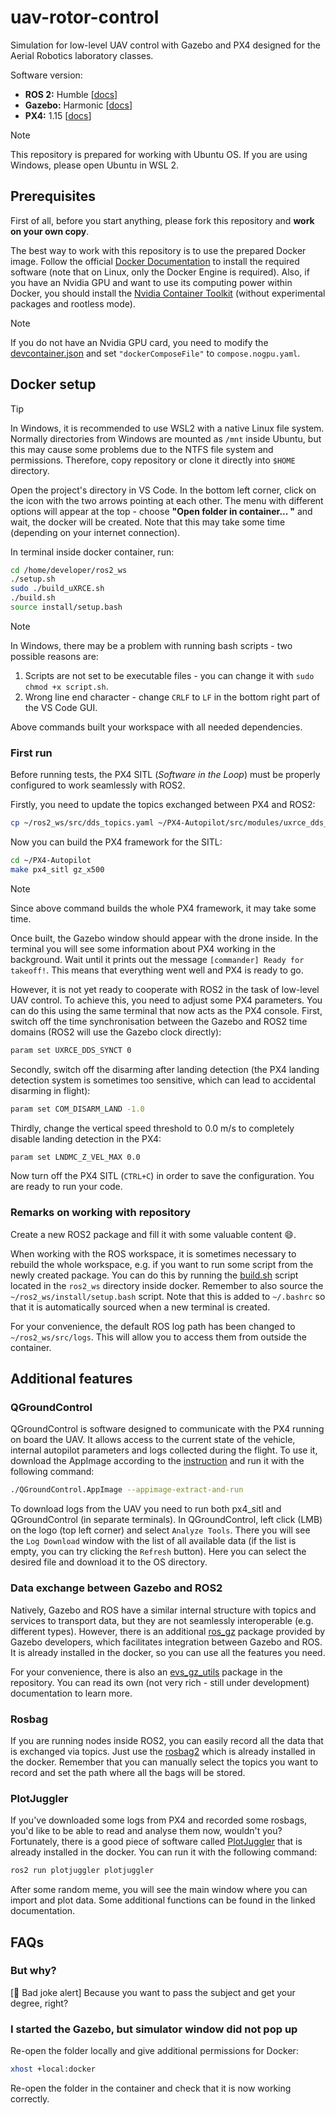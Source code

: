 # uav-rotor-control

Simulation for low-level UAV control with Gazebo and PX4 designed for the Aerial Robotics laboratory classes.

Software version: 
- **ROS 2:** Humble [[docs](https://docs.ros.org/en/humble/index.html)]
- **Gazebo:** Harmonic [[docs](https://gazebosim.org/docs/harmonic/getstarted/)]
- **PX4:** 1.15 [[docs](https://docs.px4.io/v1.15/en/)]

> [!NOTE]
> This repository is prepared for working with Ubuntu OS. 
> If you are using Windows, please open Ubuntu in WSL 2.

## Prerequisites

First of all, before you start anything, please fork this repository and **work on your own copy**.

The best way to work with this repository is to use the prepared Docker image.
Follow the official [Docker Documentation](https://docs.docker.com/) to install the required software (note that on Linux, only the Docker Engine is required).
Also, if you have an Nvidia GPU and want to use its computing power within Docker, you should install the [Nvidia Container Toolkit](https://docs.nvidia.com/datacenter/cloud-native/container-toolkit/latest/install-guide.html) (without experimental packages and rootless mode).

> [!NOTE]
> If you do not have an Nvidia GPU card, you need to modify the [devcontainer.json](.devcontainer/devcontainer.json) and set `"dockerComposeFile"` to `compose.nogpu.yaml`.

## Docker setup

> [!TIP]
> In Windows, it is recommended to use WSL2 with a native Linux file system.
> Normally directories from Windows are mounted as `/mnt` inside Ubuntu, but this may cause some problems due to the NTFS file system and permissions.
> Therefore, copy repository or clone it directly into `$HOME` directory.

Open the project's directory in VS Code.
In the bottom left corner, click on the icon with the two arrows pointing at each other.
The menu with different options will appear at the top - choose **"Open folder in container... "** and wait, the docker will be created.
Note that this may take some time (depending on your internet connection).

In terminal inside docker container, run:

```bash
cd /home/developer/ros2_ws
./setup.sh
sudo ./build_uXRCE.sh
./build.sh
source install/setup.bash
```

> [!NOTE]
> In Windows, there may be a problem with running bash scripts - two possible reasons are:
>
> 1. Scripts are not set to be executable files - you can change it with `sudo chmod +x script.sh`.
> 2. Wrong line end character - change `CRLF` to `LF` in the bottom right part of the VS Code GUI.

Above commands built your workspace with all needed dependencies.

### First run

Before running tests, the PX4 SITL (_Software in the Loop_) must be properly configured to work seamlessly with ROS2.

Firstly, you need to update the topics exchanged between PX4 and ROS2:

```bash
cp ~/ros2_ws/src/dds_topics.yaml ~/PX4-Autopilot/src/modules/uxrce_dds_client/dds_topics.yaml
```

Now you can build the PX4 framework for the SITL:

```bash
cd ~/PX4-Autopilot
make px4_sitl gz_x500
```

> [!NOTE]
> Since above command builds the whole PX4 framework, it may take some time.

Once built, the Gazebo window should appear with the drone inside.
In the terminal you will see some information about PX4 working in the background.
Wait until it prints out the message `[commander] Ready for takeoff!`.
This means that everything went well and PX4 is ready to go.

However, it is not yet ready to cooperate with ROS2 in the task of low-level UAV control.
To achieve this, you need to adjust some PX4 parameters.
You can do this using the same terminal that now acts as the PX4 console.
First, switch off the time synchronisation between the Gazebo and ROS2 time domains (ROS2 will use the Gazebo clock directly):

```bash
param set UXRCE_DDS_SYNCT 0
```

Secondly, switch off the disarming after landing detection (the PX4 landing detection system is sometimes too sensitive, which can lead to accidental disarming in flight):

```bash
param set COM_DISARM_LAND -1.0
```

Thirdly, change the vertical speed threshold to 0.0 m/s to completely disable landing detection in the PX4:

```bash
param set LNDMC_Z_VEL_MAX 0.0
```

Now turn off the PX4 SITL (`CTRL+C`) in order to save the configuration.
You are ready to run your code.

### Remarks on working with repository

Create a new ROS2 package and fill it with some valuable content :smile:.

When working with the ROS workspace, it is sometimes necessary to rebuild the whole workspace, e.g. if you want to run some script from the newly created package.
You can do this by running the [build.sh](.devcontainer/build.sh) script located in the `ros2_ws` directory inside docker.
Remember to also source the `~/ros2_ws/install/setup.bash` script.
Note that this is added to `~/.bashrc` so that it is automatically sourced when a new terminal is created.

For your convenience, the default ROS log path has been changed to `~/ros2_ws/src/logs`.
This will allow you to access them from outside the container.

## Additional features

### QGroundControl

QGroundControl is software designed to communicate with the PX4 running on board the UAV.
It allows access to the current state of the vehicle, internal autopilot parameters and logs collected during the flight.
To use it, download the AppImage according to the [instruction](https://docs.qgroundcontrol.com/master/en/qgc-user-guide/getting_started/download_and_install.html#ubuntu) and run it with the following command:

```bash
./QGroundControl.AppImage --appimage-extract-and-run
```

To download logs from the UAV you need to run both px4_sitl and QGroundControl (in separate terminals).
In QGroundControl, left click (LMB) on the logo (top left corner) and select `Analyze Tools`.
There you will see the `Log Download` window with the list of all available data (if the list is empty, you can try clicking the `Refresh` button).
Here you can select the desired file and download it to the OS directory.

### Data exchange between Gazebo and ROS2

Natively, Gazebo and ROS have a similar internal structure with topics and services to transport data, but they are not seamlessly interoperable (e.g. different types).
However, there is an additional [ros_gz](https://github.com/gazebosim/ros_gz) package provided by Gazebo developers, which facilitates integration between Gazebo and ROS.
It is already installed in the docker, so you can use all the features you need.

For your convenience, there is also an [evs_gz_utils](./evs_gz_utils/) package in the repository.
You can read its own (not very rich - still under development) documentation to learn more.

### Rosbag

If you are running nodes inside ROS2, you can easily record all the data that is exchanged via topics.
Just use the [rosbag2](https://github.com/ros2/rosbag2) which is already installed in the docker.
Remember that you can manually select the topics you want to record and set the path where all the bags will be stored.

### PlotJuggler

If you've downloaded some logs from PX4 and recorded some rosbags, you'd like to be able to read and analyse them now, wouldn't you?
Fortunately, there is a good piece of software called [PlotJuggler](https://plotjuggler.io/) that is already installed in the docker.
You can run it with the following command:

```bash
ros2 run plotjuggler plotjuggler 
```
After some random meme, you will see the main window where you can import and plot data.
Some additional functions can be found in the linked documentation.

## FAQs

### But why?

[:loudspeaker: Bad joke alert]
Because you want to pass the subject and get your degree, right?

### I started the Gazebo, but simulator window did not pop up

Re-open the folder locally and give additional permissions for Docker:
``` bash
xhost +local:docker
```

Re-open the folder in the container and check that it is now working correctly.